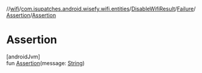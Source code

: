 //[wifi](../../../../../index.md)/[com.isupatches.android.wisefy.wifi.entities](../../../index.md)/[DisableWifiResult](../../index.md)/[Failure](../index.md)/[Assertion](index.md)/[Assertion](-assertion.md)

# Assertion

[androidJvm]\
fun [Assertion](-assertion.md)(message: [String](https://kotlinlang.org/api/latest/jvm/stdlib/kotlin/-string/index.html))
